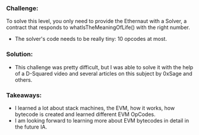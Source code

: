 ### Challenge:
To solve this level, you only need to provide the Ethernaut with a Solver, a contract that responds to whatIsTheMeaningOfLife() with the right number.

- The solver's code needs to be really tiny: 10 opcodes at most.

### Solution:
- This challenge was pretty difficult, but I was able to solve it with the help of a D-Squared video and several articles on this subject by 0xSage and others.

### Takeaways:
- I learned a lot about stack machines, the EVM, how it works, how bytecode is created and learned different EVM OpCodes.
- I am looking forward to learning more about EVM bytecodes in detail in the future IA.